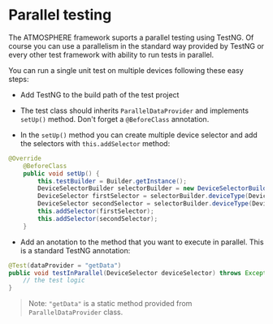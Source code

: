 # Parallel testing
The ATMOSPHERE framework suports a parallel testing using TestNG. Of course you can use a parallelism in the standard way provided by TestNG or every other test framework with ability to run tests in parallel.

You can run a single unit test on multiple devices following these easy steps:
* Add TestNG to the build path of the test project
* The test class should inherits `ParallelDataProvider` and implements `setUp()` method. Don't forget a `@BeforeClass` annotation.

* In the `setUp()` method you can create multiple device selector and add the selectors with `this.addSelector` method:
```java
@Override
    @BeforeClass
    public void setUp() {
        this.testBuilder = Builder.getInstance();
        DeviceSelectorBuilder selectorBuilder = new DeviceSelectorBuilder();
        DeviceSelector firstSelector = selectorBuilder.deviceType(DeviceType.DEVICE_PREFERRED).targetApi(22).build();
        DeviceSelector secondSelector = selectorBuilder.deviceType(DeviceType.DEVICE_PREFERRED).targetApi(23).build();
        this.addSelector(firstSelector);
        this.addSelector(secondSelector);
    }
```

* Add an anotation to the method that you want to execute in parallel. This is a standard TestNG annotation:
```java
@Test(dataProvider = "getData")
public void testInParallel(DeviceSelector deviceSelector) throws Exception {
    // the test logic
}
```
> Note: ``"getData"`` is a static method provided from `ParallelDataProvider` class.
